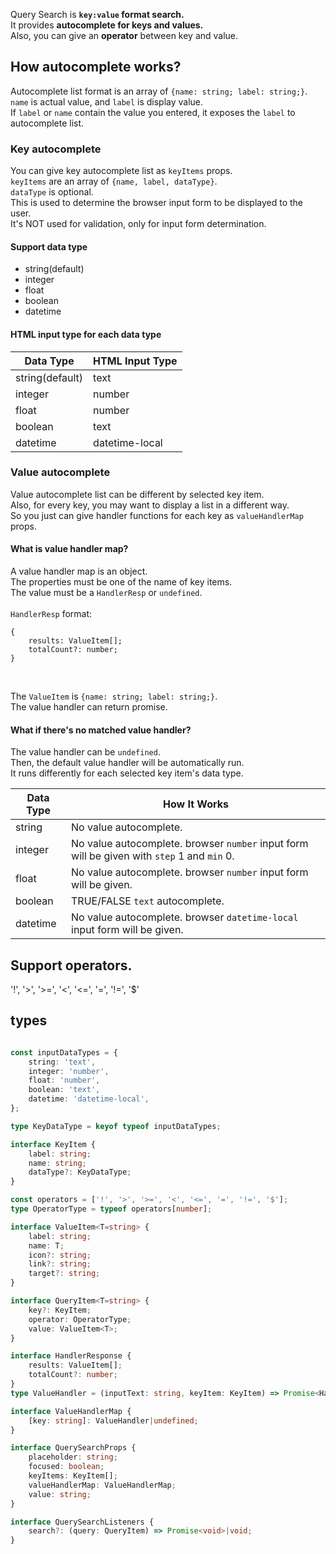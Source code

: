 
Query Search is <b>```key:value``` format search.</b> <br>
It provides <b>autocomplete for keys and values.</b> <br>
Also, you can give an <b>operator</b> between key and value. <br>

## How autocomplete works?
Autocomplete list format is an array of ```{name: string; label: string;}```. <br>
```name``` is actual value, and ```label``` is display value.<br>
If ```label``` or ```name``` contain the value you entered, it exposes the ```label``` to autocomplete list.<br>

### Key autocomplete
You can give key autocomplete list as ```keyItems``` props.<br>
```keyItems``` are an array of ```{name, label, dataType}```.<br>
```dataType``` is optional. <br>
This is used to determine the browser input form to be displayed to the user.<br>
It's NOT used for validation, only for input form determination. <br>

#### Support data type
- string(default)
- integer
- float
- boolean
- datetime

#### HTML input type for each data type
| Data Type | HTML Input Type |
| --------- | --------------- |
| string(default) | text |
| integer | number |
| float | number |
| boolean | text |
| datetime | datetime-local |

### Value autocomplete
Value autocomplete list can be different by selected key item.<br>
Also, for every key, you may want to display a list in a different way.<br>
So you just can give handler functions for each key as ```valueHandlerMap``` props.<br>

#### What is value handler map?
A value handler map is an object.<br>
The properties must be one of the name of key items.<br>
The value must be a ```HandlerResp``` or ```undefined```.<br>
<br>
```HandlerResp``` format:
``` 
{
    results: ValueItem[];
    totalCount?: number;
}
```
<br>

The ```ValueItem``` is ```{name: string; label: string;}```. <br>
The value handler can return promise. <br>

#### What if there's no matched value handler?
The value handler can be ```undefined```.<br>
Then, the default value handler will be automatically run.<br>
It runs differently for each selected key item's data type.<br>

 | Data Type | How It Works |
 | --------- | --------------- |
 | string | No value autocomplete. |
 | integer | No value autocomplete. browser ```number``` input form will be given with ```step``` 1 and ```min``` 0. |
 | float | No value autocomplete. browser ```number``` input form will be given. |
 | boolean | TRUE/FALSE ```text``` autocomplete. |
 | datetime | No value autocomplete. browser ```datetime-local``` input form will be given. |

## Support operators.
'!', '>', '>=', '<', '<=', '=', '!=', '$'

## types
```typescript

const inputDataTypes = {
    string: 'text',
    integer: 'number',
    float: 'number',
    boolean: 'text',
    datetime: 'datetime-local',
};

type KeyDataType = keyof typeof inputDataTypes;

interface KeyItem {
    label: string;
    name: string;
    dataType?: KeyDataType;
}

const operators = ['!', '>', '>=', '<', '<=', '=', '!=', '$'];
type OperatorType = typeof operators[number];

interface ValueItem<T=string> {
    label: string;
    name: T;
    icon?: string;
    link?: string;
    target?: string;
}

interface QueryItem<T=string> {
    key?: KeyItem;
    operator: OperatorType;
    value: ValueItem<T>;
}

interface HandlerResponse {
    results: ValueItem[];
    totalCount?: number;
}
type ValueHandler = (inputText: string, keyItem: KeyItem) => Promise<HandlerResponse>|HandlerResponse;

interface ValueHandlerMap {
    [key: string]: ValueHandler|undefined;
}

interface QuerySearchProps {
    placeholder: string;
    focused: boolean;
    keyItems: KeyItem[];
    valueHandlerMap: ValueHandlerMap;
    value: string;
}

interface QuerySearchListeners {
    search?: (query: QueryItem) => Promise<void>|void;
}

```
